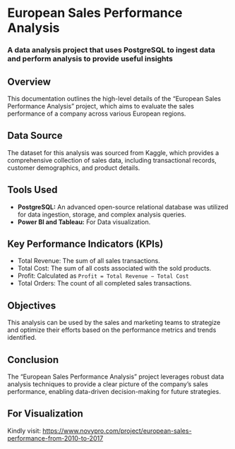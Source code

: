 # European Sales Performance Analysis
### A data analysis project that uses PostgreSQL to ingest data and perform analysis to provide useful insights

## Overview
This documentation outlines the high-level details of the “European Sales Performance Analysis” project, which aims to evaluate the sales performance of a company across various European regions.

## Data Source
The dataset for this analysis was sourced from Kaggle, which provides a comprehensive collection of sales data, including transactional records, customer demographics, and product details.

## Tools Used
- **PostgreSQL:** An advanced open-source relational database was utilized for data ingestion, storage, and complex analysis queries.
- **Power BI and Tableau:** For Data visualization.

## Key Performance Indicators (KPIs)
* Total Revenue: The sum of all sales transactions.
* Total Cost: The sum of all costs associated with the sold products.
* Profit: Calculated as `Profit = Total Revenue − Total Cost`
* Total Orders: The count of all completed sales transactions.

## Objectives
This analysis can be used by the sales and marketing teams to strategize and optimize their efforts based on the performance metrics and trends identified.

## Conclusion
The “European Sales Performance Analysis” project leverages robust data analysis techniques to provide a clear picture of the company’s sales performance, enabling data-driven decision-making for future strategies.

## For Visualization
Kindly visit: https://www.novypro.com/project/european-sales-performance-from-2010-to-2017
